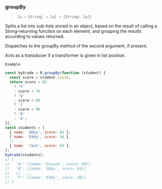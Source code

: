 ### groupBy

> `(a → String) → [a] → {String: [a]}`

Splits a list into sub-lists stored in an object, based on the result of calling a String-returning function on each element, and grouping the results according to values returned.

Dispatches to the groupBy method of the second argument, if present.

Acts as a transducer if a transformer is given in list position.

`Example`

```js
const byGrade = R.groupBy(function (student) {
  const score = student.score;
  return score < 65
    ? 'F'
    : score < 70
    ? 'D'
    : score < 80
    ? 'C'
    : score < 90
    ? 'B'
    : 'A';
});
const students = [
  { name: 'Abby', score: 84 },
  { name: 'Eddy', score: 58 },
  // ...
  { name: 'Jack', score: 69 },
];
byGrade(students);
// {
//   'A': [{name: 'Dianne', score: 99}],
//   'B': [{name: 'Abby', score: 84}]
//   // ...,
//   'F': [{name: 'Eddy', score: 58}]
// }
```
